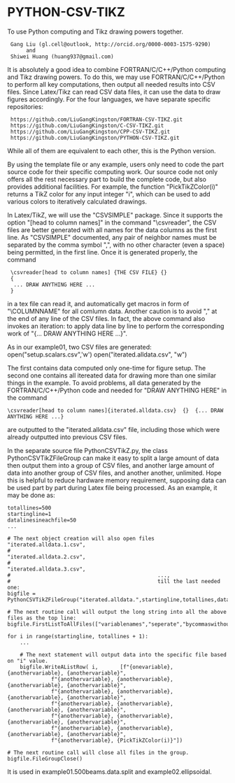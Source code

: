 # PYTHON-CSV-TIKZ
To use Python computing and Tikz drawing powers together.

     Gang Liu (gl.cell@outlook, http://orcid.org/0000-0003-1575-9290)
          and
     Shiwei Huang (huang937@gmail.com)
     
It is absolutely a good idea to combine FORTRAN/C/C++/Python computing and Tikz drawing powers. To do this, we may use FORTRAN/C/C++/Python to perform all key computations, then output all needed results into CSV files. Since Latex/Tikz can read CSV data files, it can use the data to draw figures accordingly. For the four languages, we have separate specific  repositories: 

     https://github.com/LiuGangKingston/FORTRAN-CSV-TIKZ.git
     https://github.com/LiuGangKingston/C-CSV-TIKZ.git
     https://github.com/LiuGangKingston/CPP-CSV-TIKZ.git
     https://github.com/LiuGangKingston/PYTHON-CSV-TIKZ.git

While all of them are equivalent to each other, this is the Python version. 

By using the template file or any example, users only need to code the part source code for their specific computing work. Our source code not only offers all the rest necessary part to build the complete code, but also provides additional facilities. For example, the function "PickTikZColor(i)" returns a TikZ color for any input integer "i", which can be used to add various colors to iteratively calculated drawings. 

In Latex/TikZ, we will use the "CSVSIMPLE" package. Since it supports the option "[head to column names]" in the command "\csvreader", the CSV files are better generated with all names for the data columns as the first line. As "CSVSIMPLE" documented, any pair of neighbor names must be separated by the comma symbol ",", with no other character (even a space) being permitted, in the first line. Once it is generated properly, the command

     \csvreader[head to column names] {THE CSV FILE} {}  
     {
      ... DRAW ANYTHING HERE ...
     }

in a tex file can read it, and automatically get macros in form of "\COLUMNNAME" for all comlumn data. Another caution is to avoid "," at the end of any line of the CSV files. In fact, the above command also invokes an iteration: to apply data line by line to perform the corresponding work of "{... DRAW ANYTHING HERE ...}". 

As in our example01, two CSV files are generated: 
    open("setup.scalars.csv",'w')
    open("iterated.alldata.csv", "w")

The first contains data computed only one-time for figure setup. The second one contains all itereated data for drawing more than one similar things in the example. To avoid problems, all data generated by the FORTRAN/C/C++/Python code and needed for "DRAW ANYTHING HERE" in the command

    \csvreader[head to column names]{iterated.alldata.csv}  {}  {... DRAW ANYTHING HERE ...}

are outputted to the "iterated.alldata.csv" file, including those which were already outputted into previous CSV files. 

In the separate source file PythonCSVTikZ.py, the class PythonCSVTikZFileGroup can make it easy to split a large amount of data then output them into a group of CSV files, and another large amount of data into another group of CSV files, and another another, unlimited. Hope this is helpful to reduce hardware memory requirement, supposing data can be used part by part during Latex file being processed. As an example, it may be done as:

    totallines=500
    startingline=1
    datalinesineachfile=50
    ...
    
    # The next object creation will also open files "iterated.alldata.1.csv", 
    #                                               "iterated.alldata.2.csv", 
    #                                               "iterated.alldata.3.csv", 
    #                                               ..., 
    #                                               till the last needed one:
    bigfile = PythonCSVTikZFileGroup("iterated.alldata.",startingline,totallines,datalinesineachfile)

    # The next routine call will output the long string into all the above files as the top line:
    bigfile.FirstListToAllFiles(["variablenames","seperate","bycommaswithoutanythingelse"])

    for i in range(startingline, totallines + 1):
        ...

        # The next statement will output data into the specific file based on "i" value. 
        bigfile.WriteAListRow( i,       [f"{onevariable}, {anothervariable}, {anothervariable}",
                  f"{anothervariable}, {anothervariable}, {anothervariable}, {anothervariable}",
                  f"{anothervariable}, {anothervariable}, {anothervariable}, {anothervariable}",
                  f"{anothervariable}, {anothervariable}, {anothervariable}, {anothervariable}",
                  f"{anothervariable}, {anothervariable}, {anothervariable}, {anothervariable}",
                  f"{anothervariable}, {anothervariable}, {anothervariable}, {anothervariable}",
                  f"{anothervariable}, {PickTikZColor(i)}"])

    # The next routine call will close all files in the group.
    bigfile.FileGroupClose()

It is used in example01.500beams.data.split and example02.ellipsoidal. 



